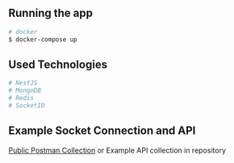 ## Running the app

```bash
# docker
$ docker-compose up
```

## Used Technologies

```bash
# NestJS
# MongoDB
# Redis
# SocketIO
```

## Example Socket Connection and API
[Public Postman Collection](https://www.postman.com/lunar-meteor-232424/workspace/spn1hxop2k/overview)
or
Example API collection in repository

